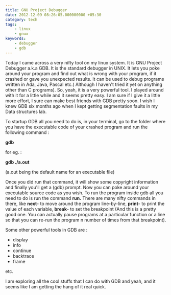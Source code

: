 ```yaml
---
title: GNU Project Debugger
date: 2012-12-09 08:26:05.000000000 +05:30
category: tech
tags:
    - linux
    - gnux
keywords:
    - debugger
    - gdb
---
```


Today I came across a very nifty tool on my linux system. It is GNU Project Debugger a.k.a GDB. It is the standard debugger in UNIX. It lets you poke around your program and find out what is wrong with your program, if it crashed or gave you unexpected results. It can be used to debug programs written in Ada, Java, Pascal etc.( Although I haven't tried it yet on anything other than C programs). So, yeah, it is a very powerful tool. I played around with it for a little while and it seems pretty easy. I am sure if I give it a little more effort, I sure can make best friends with GDB pretty soon. I wish I knew  GDB six months ago when I kept getting segmentation faults in my Data structures lab.

To startup GDB all you need to do is, in your terminal, go to the folder where you have the executable code of your crashed program and run the following command :

**gdb <exe filename>**

for eg. :

**gdb ./a.out** 

(a.out being the default name for an executable file)

Once you did run that command, it will show some copyright information and finally you'll get a (gdb) prompt. Now you can poke around your executable source code as you wish. To run the program inside gdb all you need to do is run the command **run.** There are many nifty commands in there, like **next**\- to move around the program line-by-line, **print**\- to print the value of each variable, **break**\- to set the breakpoint (And this is a pretty good one. You can actually pause programs at a particular function or a line so that you can re-run the program n number of times from that breakpoint).

Some other powerful tools in GDB are :

*   display
*   info
*   continue
*   backtrace
*   frame

etc.

I am exploring all the cool stuffs that I can do with GDB and yeah, and it seems like I am getting the hang of it real quick.
